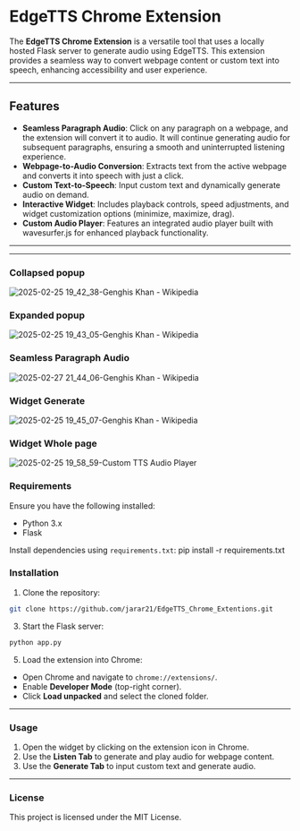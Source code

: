 # EdgeTTS Chrome Extension

The **EdgeTTS Chrome Extension** is a versatile tool that uses a locally hosted Flask server to generate audio using EdgeTTS. This extension provides a seamless way to convert webpage content or custom text into speech, enhancing accessibility and user experience.

---

## Features

- **Seamless Paragraph Audio**: Click on any paragraph on a webpage, and the extension will convert it to audio. It will continue generating audio for subsequent paragraphs, ensuring a smooth and uninterrupted listening experience.
- **Webpage-to-Audio Conversion**: Extracts text from the active webpage and converts it into speech with just a click.
- **Custom Text-to-Speech**: Input custom text and dynamically generate audio on demand.
- **Interactive Widget**: Includes playback controls, speed adjustments, and widget customization options (minimize, maximize, drag).
- **Custom Audio Player**: Features an integrated audio player built with wavesurfer.js for enhanced playback functionality.

---
---
### Collapsed popup
![2025-02-25 19_42_38-Genghis Khan - Wikipedia](https://github.com/user-attachments/assets/a61f0890-fb8f-4bb4-909a-e0c9adea48ff)


### Expanded popup
![2025-02-25 19_43_05-Genghis Khan - Wikipedia](https://github.com/user-attachments/assets/8775cc10-e7b4-402c-8d7e-8c1a2ae589e0)

### Seamless Paragraph Audio
![2025-02-27 21_44_06-Genghis Khan - Wikipedia](https://github.com/user-attachments/assets/2c7d1805-83e8-470a-b882-8eae8fc9f219)


### Widget Generate 
![2025-02-25 19_45_07-Genghis Khan - Wikipedia](https://github.com/user-attachments/assets/23bde791-63c8-43bd-82fd-d791413f37d1)

### Widget Whole page
![2025-02-25 19_58_59-Custom TTS Audio Player](https://github.com/user-attachments/assets/9c3d7638-ea08-448b-b105-9d0323476aee)



### Requirements
Ensure you have the following installed:
- Python 3.x
- Flask

Install dependencies using `requirements.txt`:
pip install -r requirements.txt

### Installation

1. Clone the repository:
```bash
git clone https://github.com/jarar21/EdgeTTS_Chrome_Extentions.git
```
3. Start the Flask server:
```bash
python app.py
```
5. Load the extension into Chrome:
- Open Chrome and navigate to `chrome://extensions/`.
- Enable **Developer Mode** (top-right corner).
- Click **Load unpacked** and select the cloned folder.

---

### Usage

1. Open the widget by clicking on the extension icon in Chrome.
2. Use the **Listen Tab** to generate and play audio for webpage content.
3. Use the **Generate Tab** to input custom text and generate audio.

---

### License

This project is licensed under the MIT License.
